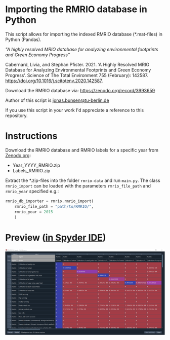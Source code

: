 # Importing the RMRIO database in Python

This script allows for importing the indexed RMRIO database (*.mat-files) in Python (Pandas).

*"A highly resolved MRIO database for analyzing environmental footprints and
Green Economy Progress"*

Cabernard, Livia, and Stephan Pfister. 2021. ‘A Highly Resolved MRIO Database
for Analyzing Environmental Footprints and Green Economy Progress’.
Science of The Total Environment 755 (February): 142587.
https://doi.org/10.1016/j.scitotenv.2020.142587.

Download the RMRIO database via: https://zenodo.org/record/3993659

Author of this script is jonas.bunsen@tu-berlin.de

If you use this script in your work I'd appreciate a reference to this repository.

# Instructions

Download the RMRIO database and RMRIO labels for a specific year from
[Zenodo.org](https://zenodo.org/record/3993659):

- Year_YYYY_RMRIO.zip
- Labels_RMRIO.zip
    
Extract the *.zip-files into the folder `rmrio-data` and run `main.py`. The class `rmrio_import` can be loaded with the parameters `rmrio_file_path` and `rmrio_year` specified e.g.:

```Python
rmrio_db_importer = rmrio.rmrio_import(   
    rmrio_file_path = "path/to/RMRIO/",
    rmrio_year = 2015
    )
```

# Preview ([in Spyder IDE](https://spyder-ide.org/))
![RMRIO_A_head](/readme/RMRIO_A_head.png)